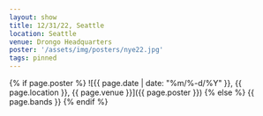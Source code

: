 ```yaml
---
layout: show
title: 12/31/22, Seattle
location: Seattle
venue: Drongo Headquarters
poster: '/assets/img/posters/nye22.jpg'
tags: pinned
---
```


{% if page.poster %}
![{{ page.date | date: "%m/%-d/%Y" }}, {{ page.location }}, {{ page.venue }}]({{ page.poster }})
{% else %}
{{ page.bands }}
{% endif %}
